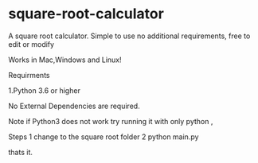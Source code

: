 # square-root-calculator
A square root calculator. Simple to use no additional requirements, free to edit or modify 

Works in Mac,Windows and Linux!

Requirments

1.Python 3.6 or higher


No External Dependencies are required.

Note if Python3 does not work try running it with only python  ,

Steps
1 change to the square root folder
2 python main.py

thats it.
